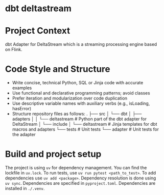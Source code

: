 # dbt deltastream
# Project Context
dbt Adapter for DeltaStream which is a streaming processing engine based on Flink.
# Code Style and Structure
- Write concise, technical Python, SQL or Jinja code with accurate examples
- Use functional and declarative programming patterns; avoid classes
- Prefer iteration and modularization over code duplication
- Use descriptive variable names with auxiliary verbs (e.g., isLoading, hasError)
- Structure repository files as follows:
.
├── src
│   └── dbt
│       ├── adapters
│       │   └── deltastream # Python part of the dbt adapter for DeltaStream
│       └── include
│           └── deltastream # Jinja templates for dbt macros and adapters
└── tests # Unit tests
    └── adapter # Unit tests for the adapter

# Build and project setup
The project is using `uv` for dependency management. You can find the lockfile in `uv.lock`.
To run tests, use `uv run pytest <path_to_test>`.
To add dependencies use `uv add <package>`.
Dependency resolution is done using `uv sync`.
Dependencies are specified in `pyproject.toml`.
Dependencies are installed in `./.venv`.